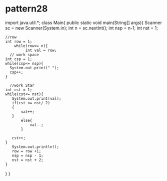 # pattern28







import java.util.*;
class Main{
  public static void main(String[] args){
    Scanner sc = new Scanner(System.in);
    int n = sc.nextInt();
    int nsp = n-1;
    int nst = 1;
    
    //row
    int row = 1;
        while(row<= n){
             int val = row;
      // work space
    int csp = 1;
    while(csp<= nsp){
      System.out.print(" ");
      csp++;
    }
      
      //work Star
    int cst = 1;
    while(cst<= nst){
       System.out.print(val);
       if(cst <= nst/ 2)
       {
           val++;
       }
           else{
               val--;
           }
       
       cst++;
    }
       System.out.println();
       row = row +1;
       nsp = nsp - 1;
       nst = nst + 2;
    }
    
  }
}
